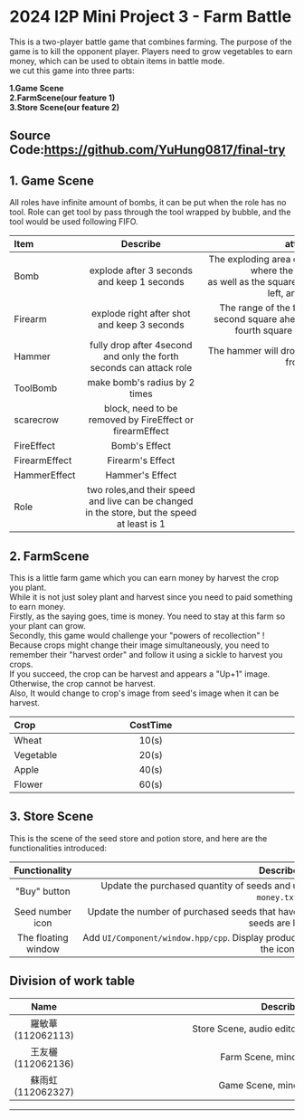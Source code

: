 # 2024 I2P Mini Project 3 - Farm Battle
This is a two-player battle game that combines farming.  The purpose of the game is to kill the opponent player. Players need to grow vegetables to earn money, which can be used to obtain items in battle mode.  
we cut this game into three parts:  
  
**1.Game Scene  
2.FarmScene(our feature 1)  
3.Store Scene(our feature 2)**  

## Source Code:https://github.com/YuHung0817/final-try

## 1. Game Scene
All roles have infinite amount of bombs, it can be put when the role has no tool.
Role can get tool by pass through the tool wrapped by bubble, and the tool would be used following FIFO.
 
| **Item**      |                           **Describe** <div style="width:200px">                            |                                                                   **attacking range** <div style="width:400px">                                                                    |
|:--------------|:-------------------------------------------------------------------------------------------:|:----------------------------------------------------------------------------------------------------------------------------------------------------------------------------------:|
| Bomb          |                         explode after 3 seconds and keep 1 seconds                          | The exploding area of the bomb includes the square where the bomb itself is located,  <br/> as well as the squares directly in front, behind, to the left, and to the right of it. |
| Firearm       |                         explode right after shot and keep 3 seconds                         |                    The range of the flame attack extends from the second square ahead of the role's direction to the fourth square ahead, totaling three tiles.                    |
| Hammer        |             fully drop after 4second and only the forth seconds can attack role             |                                                      The hammer will drop in the three squares directly in front of the role.                                                      |
| ToolBomb      |                                make bomb's radius by 2 times                                |                                                                                         -                                                                                          |
| scarecrow     |                  block, need to be removed by FireEffect or firearmEffect                   |                                                                                         -                                                                                          |
| FireEffect    |                                        Bomb's Effect                                        |                                                                                         -                                                                                          |
| FirearmEffect |                                      Firearm's Effect                                       |                                                                                         -                                                                                          |
| HammerEffect  |                                       Hammer's Effect                                       |                                                                                         -                                                                                          |
| Role          | two roles,and their speed and live can be changed in the store, but the speed at least is 1 |                                                                                         -                                                                                          |


##  2. FarmScene  


This is a little farm game which you can earn money by harvest the crop you plant.  
While it is not just soley plant and harvest since you need to paid something to earn money.  
Firstly, as the saying goes, time is money. You need to stay at this farm so your plant can grow.  
Secondly, this game would challenge your "powers of recollection" !  
Because crops might change their image simultaneously, you need to remember their "harvest order" and follow it using a sickle to harvest you crops.  
If you succeed, the crop can be harvest and appears a "Up+1" image. Otherwise, the crop cannot be harvest.  
Also, It would change to crop's image from seed's image when it can be harvest.

| **Crop** | **CostTime** <div style="width:300px"> | **EarnMoney** <div style="width:300px"> |
|:---------------------------------|:--------------------------------------:|:---------------------------------------:|
| Wheat                            |                 10(s)                  |                   10                    |
| Vegetable                        |                 20(s)                  |                   20                    |
| Apple                            |                 40(s)                  |                   30                    |  
| Flower                           |                 60(s)                  |                   100                   |



## 3. Store Scene

This is the scene of the seed store and potion store, and here are the functionalities introduced:

|  **Functionality**  |                                **Describe**  <div style="width:700px">                                 |
|:-------------------:|:------------------------------------------------------------------------------------------------------:|
|    "Buy" button     |     Update the purchased quantity of seeds and update the remaining money to the file `money.txt`.     |
|  Seed number icon   | Update the number of purchased seeds that have not been planted. Remove the icon if no seeds are left. |
| The floating window |  Add `UI/Component/window.hpp/cpp`. Display product information when the cursor hovers over the icon.  |


##  Division of work table
|    **Name**     |   **Describe**  <div style="width:700px">   |
|:---------------:|:-------------------------------------------:|
| 羅敏華 (112062113) | Store Scene, audio editor, major art editor |
| 王友欐 (112062136) |        Farm Scene, minor art editor         |
| 蘇雨虹 (112062327) |        Game Scene, minor art editor         |



---

<style>
table th{
    width: 100%;
}
</style>
